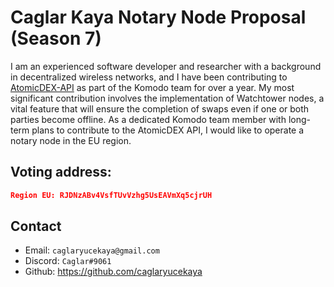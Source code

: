 # Caglar Kaya Notary Node Proposal (Season 7)

I am an experienced software developer and researcher with a background in decentralized wireless networks, and I have been contributing to [AtomicDEX-API](https://github.com/KomodoPlatform/atomicDEX-API) as part of the Komodo team for over a year. My most significant contribution involves the implementation of Watchtower nodes, a vital feature that will ensure the completion of swaps even if one or both parties become offline. As a dedicated Komodo team member with long-term plans to contribute to the AtomicDEX API, I would like to operate a notary node in the EU region.

## Voting address:

```json
Region EU: RJDNzABv4VsfTUvVzhg5UsEAVmXq5cjrUH
```

## Contact
- Email: `caglaryucekaya@gmail.com`<br>
- Discord: `Caglar#9061`<br>
- Github: https://github.com/caglaryucekaya